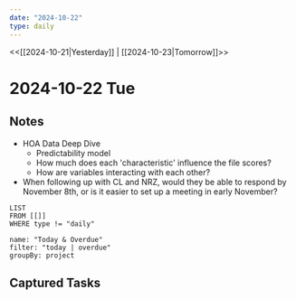 ```yaml
---
date: "2024-10-22"
type: daily
---
```


<<[[2024-10-21|Yesterday]] | [[2024-10-23|Tomorrow]]>>

# 2024-10-22 Tue
## Notes
- HOA Data Deep Dive
	- Predictability model
	- How much does each 'characteristic' influence the file scores?
	- How are variables interacting with each other?
- When following up with CL and NRZ, would they be able to respond by November 8th, or is it easier to set up a meeting in early November?
```dataview
LIST
FROM [[]]
WHERE type != "daily"
```

```todoist
name: "Today & Overdue"
filter: "today | overdue"
groupBy: project
```
## Captured Tasks
```tasks
```